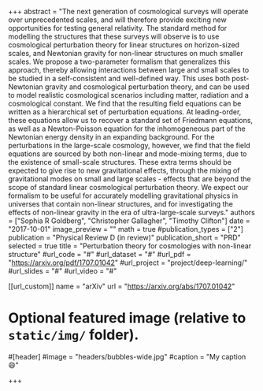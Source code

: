 +++
abstract = "The next generation of cosmological surveys will operate over unprecedented scales, and will therefore provide exciting new opportunities for testing general relativity. The standard method for modelling the structures that these surveys will observe is to use cosmological perturbation theory for linear structures on horizon-sized scales, and Newtonian gravity for non-linear structures on much smaller scales. We propose a two-parameter formalism that generalizes this approach, thereby allowing interactions between large and small scales to be studied in a self-consistent and well-defined way. This uses both post-Newtonian gravity and cosmological perturbation theory, and can be used to model realistic cosmological scenarios including matter, radiation and a cosmological constant. We find that the resulting field equations can be written as a hierarchical set of perturbation equations. At leading-order, these equations allow us to recover a standard set of Friedmann equations, as well as a Newton-Poisson equation for the inhomogeneous part of the Newtonian energy density in an expanding background. For the perturbations in the large-scale cosmology, however, we find that the field equations are sourced by both non-linear and mode-mixing terms, due to the existence of small-scale structures. These extra terms should be expected to give rise to new gravitational effects, through the mixing of gravitational modes on small and large scales - effects that are beyond the scope of standard linear cosmological perturbation theory. We expect our formalism to be useful for accurately modelling gravitational physics in universes that contain non-linear structures, and for investigating the effects of non-linear gravity in the era of ultra-large-scale surveys."
authors = ["Sophia R Goldberg", "Christopher Gallagher", "Timothy Clifton"]
date = "2017-10-01"
image_preview = ""
math = true
#publication_types = ["2"]
publication = "Physical Review D (in review)"
publication_short = "PRD"
selected = true
title = "Perturbation theory for cosmologies with non-linear structure"
#url_code = "#"
#url_dataset = "#"
#url_pdf = "https://arxiv.org/pdf/1707.01042"
#url_project = "project/deep-learning/"
#url_slides = "#"
#url_video = "#"

[[url_custom]]
name = "arXiv"
url = "https://arxiv.org/abs/1707.01042"

# Optional featured image (relative to `static/img/` folder).
#[header]
#image = "headers/bubbles-wide.jpg"
#caption = "My caption :smile:"

+++

